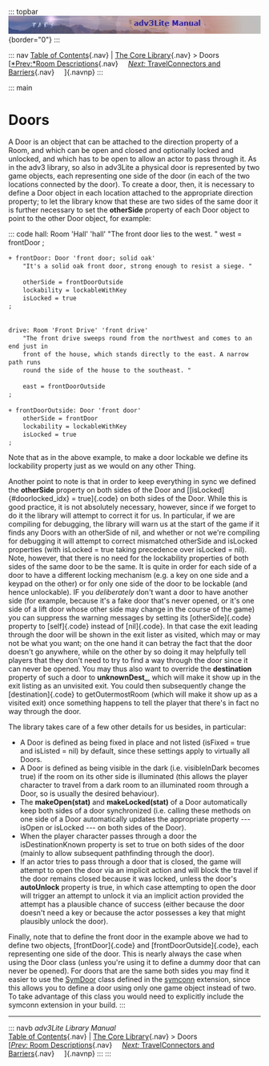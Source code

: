 ::: topbar
![](topbar.jpg){border="0"}
:::

::: nav
[Table of Contents](toc.htm){.nav} \| [The Core Library](core.htm){.nav}
\> Doors\
[[*Prev:*Room Descriptions](roomdesc.htm){.nav}     [*Next:*
TravelConnectors and Barriers](travel.htm){.nav}     ]{.navnp}
:::

::: main
# Doors

A Door is an object that can be attached to the direction property of a
Room, and which can be open and closed and optionally locked and
unlocked, and which has to be open to allow an actor to pass through it.
As in the adv3 library, so also in adv3Lite a physical door is
represented by two game objects, each representing one side of the door
(in each of the two locations connected by the door). To create a door,
then, it is necessary to define a Door object in each location attached
to the appropriate direction property; to let the library know that
these are two sides of the same door it is further necessary to set the
**otherSide** property of each Door object to point to the other Door
object, for example:

::: code
    hall: Room 'Hall' 'hall'
       "The front door lies to the west. "
       west = frontDoor
    ;

    + frontDoor: Door 'front door; solid oak' 
        "It's a solid oak front door, strong enough to resist a siege. "
        
        otherSide = frontDoorOutside
        lockability = lockableWithKey
        isLocked = true    
    ;


    drive: Room 'Front Drive' 'front drive'
        "The front drive sweeps round from the northwest and comes to an end just in
        front of the house, which stands directly to the east. A narrow path runs
        round the side of the house to the southeast. "
        
        east = frontDoorOutside
    ;

    + frontDoorOutside: Door 'front door'    
        otherSide = frontDoor
        lockability = lockableWithKey
        isLocked = true
    ;

Note that as in the above example, to make a door lockable we define its
lockability property just as we would on any other Thing.

Another point to note is that in order to keep everything in sync we
defined the **otherSide** property on both sides of the Door and
[[isLocked]{#doorlocked_idx} = true]{.code} on both sides of the Door.
While this is good practice, it is not absolutely necessary, however,
since if we forget to do it the library will attempt to correct it for
us. In particular, if we are compiling for debugging, the library will
warn us at the start of the game if it finds any Doors with an otherSide
of nil, and whether or not we\'re compiling for debugging it will
attempt to correct mismatched otherSide and isLocked properties (with
isLocked = true taking precedence over isLocked = nil). Note, however,
that there is no need for the lockability properties of both sides of
the same door to be the same. It is quite in order for each side of a
door to have a different locking mechanism (e.g. a key on one side and a
keypad on the other) or for only one side of the door to be lockable
(and hence unlockable). IF you *deliberately* don\'t want a door to have
another side (for example, because it\'s a fake door that\'s never
opened, or it\'s one side of a lift door whose other side may change in
the course of the game) you can suppress the warning messages by setting
its [otherSide]{.code} property to [self]{.code} instead of
[nil]{.code}. In that case the exit leading through the door will be
shown in the exit lister as visited, which may or may not be what you
want; on the one hand it can betray the fact that the door doesn\'t go
anywhere, while on the other by so doing it may helpfully tell players
that they don\'t need to try to find a way through the door since it can
never be opened. You may thus also want to override the **destination**
property of such a door to **unknownDest\_**, which will make it show up
in the exit listing as an unvisited exit. You could then subsequently
change the [destination]{.code} to getOutermostRoom (which will make it
show up as a visited exit) once something happens to tell the player
that there\'s in fact no way through the door.

The library takes care of a few other details for us besides, in
particular:

-   A Door is defined as being fixed in place and not listed (isFixed =
    true and isListed = nil) by default, since these settings apply to
    virtually all Doors.
-   A Door is defined as being visible in the dark (i.e. visibleInDark
    becomes true) if the room on its other side is illuminated (this
    allows the player character to travel from a dark room to an
    illuminated room through a Door, so is usually the desired
    behaviour).
-   The **makeOpen(stat)** and **makeLocked(stat)** of a Door
    automatically keep both sides of a door synchronized (i.e. calling
    these methods on one side of a Door automatically updates the
    appropriate property --- isOpen or isLocked --- on both sides of the
    Door).
-   When the player character passes through a door the
    isDestinationKnown property is set to true on both sides of the door
    (mainly to allow subsequent pathfinding through the door).
-   If an actor tries to pass through a door that is closed, the game
    will attempt to open the door via an implicit action and will block
    the travel if the door remains closed because it was locked, unless
    the door\'s **autoUnlock** property is true, in which case
    attempting to open the door will trigger an attempt to unlock it via
    an implicit action provided the attempt has a plausible chance of
    success (either because the door doesn\'t need a key or because the
    actor possesses a key that might plausibly unlock the door).

Finally, note that to define the front door in the example above we had
to define two objects, [frontDoor]{.code} and [frontDoorOutside]{.code},
each representing one side of the door. This is nearly always the case
when using the Door class (unless you\'re using it to define a dummy
door that can never be opened). For doors that are the same both sides
you may find it easier to use the
[SymDoor](../../extensions/docs/symconn.htm#symdoor) class defined in
the [symconn](../../extensions/docs/symconn.htm) extension, since this
allows you to define a door using only one game object instead of two.
To take advantage of this class you would need to explicitly include the
symconn extension in your build.
:::

------------------------------------------------------------------------

::: navb
*adv3Lite Library Manual*\
[Table of Contents](toc.htm){.nav} \| [The Core Library](core.htm){.nav}
\> Doors\
[[*Prev:* Room Descriptions](roomdesc.htm){.nav}     [*Next:*
TravelConnectors and Barriers](travel.htm){.nav}     ]{.navnp}
:::
:::
